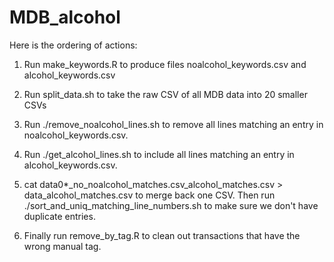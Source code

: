 # MDB_alcohol

Here is the ordering of actions:

1. Run make_keywords.R to produce files noalcohol_keywords.csv and alcohol_keywords.csv

2. Run split_data.sh to take the raw CSV of all MDB data into 20 smaller CSVs

3. Run ./remove_noalcohol_lines.sh to remove all lines matching an entry in noalcohol_keywords.csv.

4. Run ./get_alcohol_lines.sh to include all lines matching an entry in alcohol_keywords.csv.

5. cat data0*_no_noalcohol_matches.csv_alcohol_matches.csv > data_alcohol_matches.csv to merge back one CSV. Then run ./sort_and_uniq_matching_line_numbers.sh to make sure we don't have duplicate entries.

6. Finally run remove_by_tag.R to clean out transactions that have the wrong manual tag.



